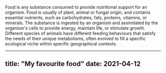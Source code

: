 Food is any substance consumed to provide nutritional support for an organism.
Food is usually of plant, animal or fungal origin, and contains essential nutrients, such as carbohydrates, fats, proteins, vitamins, or minerals.
The substance is ingested by an organism and assimilated by the organism's cells to provide energy, maintain life, or stimulate growth.
Different species of animals have different feeding behaviours that satisfy the needs of their unique metabolisms, often evolved to fill a specific ecological niche within specific geographical contexts.

---
title: "My favourite food"
date: 2021-04-12
---

